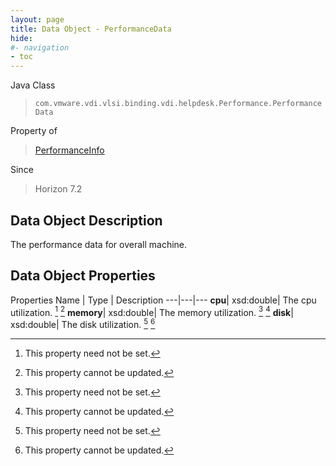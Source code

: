 ```yaml
---
layout: page
title: Data Object - PerformanceData
hide:
#- navigation
- toc
---
```






Java Class
> `com.vmware.vdi.vlsi.binding.vdi.helpdesk.Performance.PerformanceData`

Property of
> [PerformanceInfo](vdi.helpdesk.Performance.PerformanceInfo.md#field_detail)

Since
> Horizon 7.2


## Data Object Description

The performance data for overall machine.

## Data Object Properties
Properties
Name |  Type |  Description
---|---|---
**cpu**|  xsd:double|  The cpu utilization. [^1] [^2]
**memory**|  xsd:double|  The memory utilization. [^1] [^2]
**disk**|  xsd:double|  The disk utilization. [^1] [^2]


 


[^1]: This property need not be set.
[^2]: This property cannot be updated.